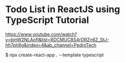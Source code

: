 # Todo List in ReactJS using TypeScript Tutorial
https://www.youtube.com/watch?v=bjnW2NLAofI&list=RDCMUC8S4rDRZn6Z_StJ-hh7ph8g&index=4&ab_channel=PedroTech


$ npx create-react-app . --template typescript
